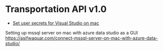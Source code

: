﻿# Transportation API v1.0

* [Set user secrets for Visual Studio on mac](https://docs.microsoft.com/en-us/aspnet/core/security/app-secrets?view=aspnetcore-6.0&tabs=linux)

Setting up mssql server on mac with azure data studio as a GUI
https://asifwaquar.com/connect-mssql-server-on-mac-with-azure-data-studio/
